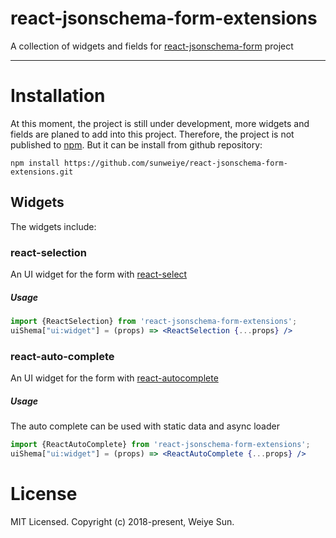 react-jsonschema-form-extensions
============

A collection of widgets and fields for [react-jsonschema-form](https://github.com/mozilla-services/react-jsonschema-form) project

---

# Installation

At this moment, the project is still under development, more widgets and fields are planed to add into this project.
Therefore, the project is not published to [npm](https://www.npmjs.com/). But it can be install from github repository:

    npm install https://github.com/sunweiye/react-jsonschema-form-extensions.git

## Widgets
The widgets include:

### react-selection
An UI widget for the form with [react-select](https://github.com/JedWatson/react-select)
##### Usage

```jsx
import {ReactSelection} from 'react-jsonschema-form-extensions';
uiShema["ui:widget"] = (props) => <ReactSelection {...props} />
```

### react-auto-complete
An UI widget for the form with [react-autocomplete](https://github.com/reactjs/react-autocomplete)
##### Usage
The auto complete can be used with static data and async loader

```jsx
import {ReactAutoComplete} from 'react-jsonschema-form-extensions';
uiShema["ui:widget"] = (props) => <ReactAutoComplete {...props} />
```

# License

MIT Licensed. Copyright (c) 2018-present, Weiye Sun.
